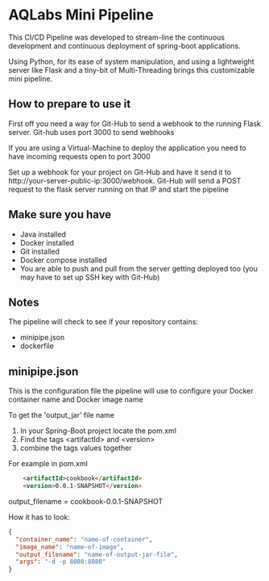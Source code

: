 # AQLabs Mini Pipeline

This CI/CD Pipeline was developed to stream-line the continuous development and continuous deployment of spring-boot applications.

Using Python, for its ease of system manipulation, and using a lightweight server like Flask and a tiny-bit of Multi-Threading brings this customizable mini pipeline. 

## How to prepare to use it

First off you need a way for Git-Hub to send a webhook to the running Flask server. Git-hub uses port 3000 to send webhooks

If you are using a Virtual-Machine to deploy the application you need to have incoming requests open to port 3000

Set up a webhook for your project on Git-Hub and have it send it to http://your-server-public-ip:3000/webhook. Git-Hub will send a POST request to the flask server running on that IP and start the pipeline

## Make sure you have
- Java installed
- Docker installed
- Git installed
- Docker compose installed
- You are able to push and pull from the server getting deployed too (you may have to set up SSH key with Git-Hub)


## Notes

The pipeline will check to see if your repository contains:
- minipipe.json
- dockerfile


## minipipe.json
This is the configuration file the pipeline will use to configure your Docker container name and Docker image name

To get the 'output_jar' file name
 1. In your Spring-Boot project locate the pom.xml
 2. Find the tags \<artifactId\> and \<version\>
 3. combine the tags values together 

For example in pom.xml
```html	
    <artifactId>cookbook</artifactId>
    <version>0.0.1-SNAPSHOT</version>
```

output_filename = cookbook-0.0.1-SNAPSHOT

How it has to look:
```json
{
  "container_name": "name-of-container",
  "image_name": "name-of-image",
  "output_filename": "name-of-output-jar-file",
  "args": "-d -p 8080:8080"
}
```
